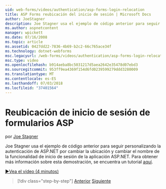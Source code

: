 ```yaml
---
uid: web-forms/videos/authentication/asp-forms-login-relocation
title: ASP Forms reubicación del inicio de sesión | Microsoft Docs
author: JoeStagner
description: Joe Stagner usa el ejemplo de código anterior para seguir personalizando la autenticación de ASP.NET por cambiar la ubicación y cambiar el nombre de la funcionalidad de inicio de sesión de ASP. N...
ms.author: aspnetcontent
manager: wpickett
ms.date: 07/16/2008
ms.topic: article
ms.assetid: 0427dd22-7836-4b69-b2c2-66c765ace34f
ms.technology: dotnet-webforms
msc.legacyurl: /web-forms/videos/authentication/asp-forms-login-relocation
msc.type: video
ms.openlocfilehash: b914aeba8bc5031217d5aea2642e35478d07ebd3
ms.sourcegitcommit: 953ff9ea4369f154d6fd0239599279ddd3280009
ms.translationtype: MT
ms.contentlocale: es-ES
ms.lasthandoff: 07/03/2018
ms.locfileid: "37401564"
---
```

<a name="asp-forms-login-relocation"></a>Reubicación de inicio de sesión de formularios ASP
====================
por [Joe Stagner](https://github.com/JoeStagner)

Joe Stagner usa el ejemplo de código anterior para seguir personalizando la autenticación de ASP.NET por cambiar la ubicación y cambiar el nombre de la funcionalidad de inicio de sesión de la aplicación ASP.NET. Para obtener más información sobre esta demostración, se encuentra un tutorial [aquí](../../overview/older-versions-security/introduction/forms-authentication-configuration-and-advanced-topics-vb.md).

[&#9654;Vea el vídeo (4 minutos)](https://channel9.msdn.com/Blogs/ASP-NET-Site-Videos/asp-forms-login-relocation)

> [!div class="step-by-step"]
> [Anterior](how-to-setup-and-use-cookie-less-authentication-in-an-aspnet-application.md)
> [Siguiente](forms-login-custom-key-configuration.md)

